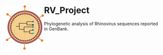 # RV_Project <img src="https://github.com/WilliamFernandoC-P/RV_Project/blob/main/Others/Virus_and_Phylogeny_Logo_WFCP.png" alt="logo" style="float: left;" width="130" height="150">
Phylogenetic analysis of Rhinovirus sequences reported in GenBank.
